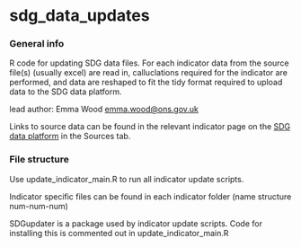 # sdg_data_updates

### General info ###
R code for updating SDG data files. For each indicator data from the source file(s) (usually excel) are read in, calluclations required for the indicator are performed, and data are reshaped to fit the tidy format required to upload data to the SDG data platform.

lead author: Emma Wood
emma.wood@ons.gov.uk

Links to source data can be found in the relevant indicator page on the [SDG data platform](https://sdgdata.gov.uk/) in the Sources tab.


### File structure ###
Use update_indicator_main.R to run all indicator update scripts.

Indicator specific files can be found in each indicator folder (name structure num-num-num)

SDGupdater is a package used by indicator update scripts. Code for installing this is commented out in update_indicator_main.R

